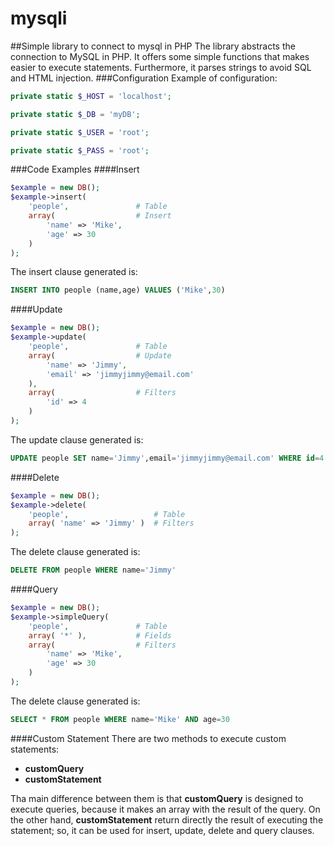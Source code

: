 # mysqli
##Simple library to connect to mysql in PHP
The library abstracts the connection to MySQL in PHP. It offers some simple
functions that makes easier to execute statements. Furthermore, it parses strings
to avoid SQL and HTML injection.
###Configuration
Example of configuration:
```PHP
private static $_HOST = 'localhost';

private static $_DB = 'myDB';

private static $_USER = 'root';

private static $_PASS = 'root';
```
###Code Examples
####Insert
```PHP
$example = new DB();
$example->insert(
    'people',               # Table
    array(                  # Insert
        'name' => 'Mike',
        'age' => 30
    )
);
```
The insert clause generated is:
```SQL
INSERT INTO people (name,age) VALUES ('Mike',30)
```
####Update
```PHP
$example = new DB();
$example->update(
    'people',               # Table
    array(                  # Update
        'name' => 'Jimmy',
        'email' => 'jimmyjimmy@email.com'
    ),
    array(                  # Filters
        'id' => 4
    )
);
```
The update clause generated is:
```SQL
UPDATE people SET name='Jimmy',email='jimmyjimmy@email.com' WHERE id=4
```
####Delete
```PHP
$example = new DB();
$example->delete(
    'people',                   # Table
    array( 'name' => 'Jimmy' )  # Filters
);
```
The delete clause generated is:
```SQL
DELETE FROM people WHERE name='Jimmy'
```
####Query
```PHP
$example = new DB();
$example->simpleQuery(
    'people',               # Table
    array( '*' ),           # Fields
    array(                  # Filters
        'name' => 'Mike',
        'age' => 30
    )
);
```
The delete clause generated is:
```SQL
SELECT * FROM people WHERE name='Mike' AND age=30
```
####Custom Statement
There are two methods to execute custom statements:
* **customQuery**
* **customStatement**

Tha main difference between them is that **customQuery** is designed to execute
queries, because it makes an array with the result of the query. On the other hand,
**customStatement** return directly the result of executing the statement; so,
it can be used for insert, update, delete and query clauses.
